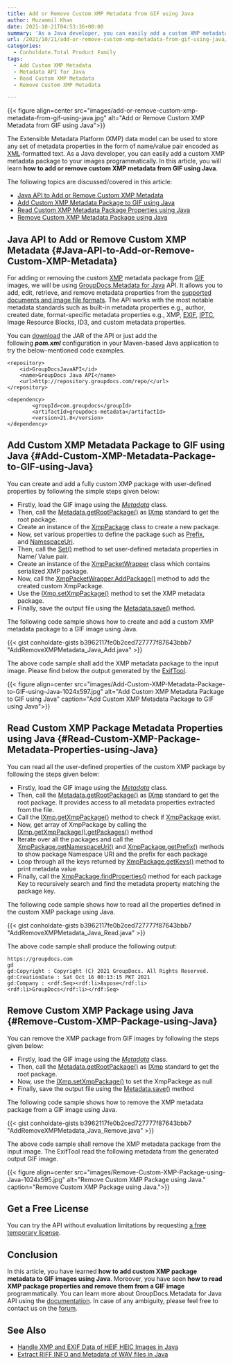 ```yaml
---
title: Add or Remove Custom XMP Metadata from GIF using Java
author: Muzammil Khan
date: 2021-10-21T04:53:36+00:00
summary: 'As a Java developer, you can easily add a custom XMP metadata package to your images programmatically. In this article, you will learn <strong>how to add or remove custom XMP metadata from GIF using Java</strong>.'
url: /2021/10/21/add-or-remove-custom-xmp-metadata-from-gif-using-java/
categories:
  - Conholdate.Total Product Family
tags:
  - Add Custom XMP Metadata
  - Metadata API for Java
  - Read Custom XMP Metadata
  - Remove Custom XMP Metadata

---
```



{{< figure align=center src="images/add-or-remove-custom-xmp-metadata-from-gif-using-java.jpg" alt="Add or Remove Custom XMP Metadata from GIF using Java">}}
 

The Extensible Metadata Platform (XMP) data model can be used to store any set of metadata properties in the form of name/value pair encoded as [XML][2]-formatted text. As a Java developer, you can easily add a custom XMP metadata package to your images programmatically. In this article, you will learn&nbsp;**how to add or remove custom XMP metadata from GIF using Java**.

The following topics are discussed/covered in this article:

  * [Java API to Add or Remove Custom XMP Metadata][3]
  * [Add Custom XMP Metadata Package to GIF using Java][4]
  * [Read Custom XMP Metadata Package Properties using Java][5]
  * [Remove Custom XMP Metadata Package using Java][6]

## Java API to Add or Remove Custom XMP Metadata {#Java-API-to-Add-or-Remove-Custom-XMP-Metadata}

For adding or removing the custom [XMP][7] metadata package from [GIF][8] images, we will be using [GroupDocs.Metadata for Java][9]&nbsp;API. It allows you to add, edit, retrieve, and remove metadata properties from the [supported documents and image file formats][10]. The API works with the most notable metadata standards such as built-in metadata properties e.g., author, created date, format-specific metadata properties e.g., XMP, [EXIF][11], [IPTC][12], Image Resource Blocks, ID3, and custom metadata properties.

You can&nbsp;[download][13]&nbsp;the JAR of the API or just add the following&nbsp;**_pom.xml_**&nbsp;configuration in your Maven-based Java application to try the below-mentioned code examples.

<pre class="wp-block-code"><code>&lt;repository&gt;
	&lt;id&gt;GroupDocsJavaAPI&lt;/id&gt;
	&lt;name&gt;GroupDocs Java API&lt;/name&gt;
	&lt;url&gt;http://repository.groupdocs.com/repo/&lt;/url&gt;
&lt;/repository&gt;</code></pre>

<pre class="wp-block-code"><code>&lt;dependency&gt;
        &lt;groupId&gt;com.groupdocs&lt;/groupId&gt;
        &lt;artifactId&gt;groupdocs-metadata&lt;/artifactId&gt;
        &lt;version&gt;21.8&lt;/version&gt; 
&lt;/dependency&gt;</code></pre>

## Add Custom XMP Metadata Package to GIF using Java {#Add-Custom-XMP-Metadata-Package-to-GIF-using-Java}

You can create and add a fully custom XMP package with user-defined properties by following the simple steps given below:

  * Firstly, load the GIF image using the&nbsp;_[Metadata][14]_&nbsp;class.
  * Then, call the [Metadata.getRootPackage()][15]&nbsp;as&nbsp;[IXmp][16]&nbsp;standard to get the root package.
  * Create an instance of the&nbsp;[XmpPackage][17]&nbsp;class to create a new package.
  * Now, set various properties to define the package such as&nbsp;[Prefix][18], and&nbsp;[NamespaceUri][19].
  * Then, call the&nbsp;[Set()][20]&nbsp;method to set user-defined metadata properties in Name/ Value pair.
  * Create an instance of the&nbsp;[XmpPacketWrapper][21]&nbsp;class which contains serialized XMP package.
  * Now, call the&nbsp;[XmpPacketWrapper.AddPackage()][22]&nbsp;method to add the created custom XmpPackage.
  * Use the [IXmp.setXmpPackage()][23] method to set the XMP metadata package.
  * Finally, save the output file using the&nbsp;[Metadata.save()][24]&nbsp;method.

The following code sample shows how to create and add a custom XMP metadata package to a GIF image using Java.

{{< gist conholdate-gists b3962117fe0b2ced727777f87643bbb7 "AddRemoveXMPMetadata_Java_Add.java" >}}

The above code sample shall add the XMP metadata package to the input image. Please find below the output generated by the [ExifTool][25].

{{< figure align=center src="images/Add-Custom-XMP-Metadata-Package-to-GIF-using-Java-1024x597.jpg" alt="Add Custom XMP Metadata Package to GIF using Java" caption="Add Custom XMP Metadata Package to GIF using Java">}}
 

## Read Custom XMP Package Metadata Properties using Java {#Read-Custom-XMP-Package-Metadata-Properties-using-Java}

You can read all the user-defined properties of the custom XMP package by following the steps given below:

  * Firstly, load the GIF image using the&nbsp;_[Metadata][14]_&nbsp;class.
  * Then, call the [Metadata.getRootPackage()][15]&nbsp;as&nbsp;[IXmp][16]&nbsp;standard to get the root package. It provides access to all metadata properties extracted from the file.
  * Call the [IXmp.getXmpPackage()][27] method to check if [XmpPackage][17] exist.
  * Now, get array of XmpPackage by calling the [IXmp.getXmpPackage().getPackages()][28] method
  * Iterate over all the packages and call the [XmpPackage.getNamespaceUri()][19] and [XmpPackage.getPrefix()][18] methods to show package Namespace URI and the prefix for each package
  * Loop through all the keys returned by [XmpPackage.getKeys()][29] method to print metadata value
  * Finally, call&nbsp;the [XmpPackage.findProperties()][30] method&nbsp;for each package Key to recursively search and find the metadata property matching the package key.

The following code sample shows how to read all the properties defined in the custom XMP package using Java.

{{< gist conholdate-gists b3962117fe0b2ced727777f87643bbb7 "AddRemoveXMPMetadata_Java_Read.java" >}}

The above code sample shall produce the following output:

<pre class="wp-block-code"><code>https:&#047;&#047;groupdocs.com
gd
gd:Copyright : Copyright (C) 2021 GroupDocs. All Rights Reserved.
gd:CreationDate : Sat Oct 16 00:13:15 PKT 2021
gd:Company : &lt;rdf:Seq&gt;&lt;rdf:li&gt;Aspose&lt;/rdf:li&gt;&lt;rdf:li&gt;GroupDocs&lt;/rdf:li&gt;&lt;/rdf:Seq&gt;</code></pre>

## Remove Custom XMP Package using Java {#Remove-Custom-XMP-Package-using-Java}

You can remove the XMP package from GIF images by following the steps given below:

  * Firstly, load the GIF image using the&nbsp;_[Metadata][14]_&nbsp;class.
  * Then, call the [Metadata.getRootPackage()][15]&nbsp;as&nbsp;[IXmp][16]&nbsp;standard to get the root package.
  * Now, use the [IXmp.setXmpPackage()][23]&nbsp;to set the XmpPackege as null 
  * Finally, save the output file using the&nbsp;[Metadata.save()][24]&nbsp;method

The following code sample shows how to remove the XMP metadata package from a GIF image using Java.

{{< gist conholdate-gists b3962117fe0b2ced727777f87643bbb7 "AddRemoveXMPMetadata_Java_Remove.java" >}}

The above code sample shall remove the XMP metadata package from the input image. The ExifTool read the following metadata from the generated output GIF image.

{{< figure align=center src="images/Remove-Custom-XMP-Package-using-Java-1024x595.jpg" alt="Remove Custom XMP Package using Java." caption="Remove Custom XMP Package using Java.">}}
 

## Get a Free License

You can try the API without evaluation limitations by requesting&nbsp;[a free temporary license][32].

## Conclusion

In this article, you have learned **how to add custom XMP package metadata to GIF images using Java**. Moreover, you have seen **how to read XMP package properties and remove them from a GIF image** programmatically. You can learn more about GroupDocs.Metadata for Java API using the [documentation][33]. In case of any ambiguity, please feel free to contact us on the&nbsp;[forum][34].

## See Also

  * [Handle XMP and EXIF Data of HEIF HEIC Images in Java][35]
  * [Extract RIFF INFO and Metadata of WAV files in Java][36]

 [1]: https://blog.conholdate.com/wp-content/uploads/sites/27/2021/10/add-or-remove-custom-xmp-metadata-from-gif-using-java.jpg
 [2]: https://docs.fileformat.com/web/xml/
 [3]: #Java-API-to-Add-or-Remove-Custom-XMP-Metadata
 [4]: #Add-Custom-XMP-Metadata-Package-to-GIF-using-Java
 [5]: #Read-Custom-XMP-Package-Metadata-Properties-using-Java
 [6]: #Remove-Custom-XMP-Package-using-Java
 [7]: https://en.wikipedia.org/wiki/Extensible_Metadata_Platform
 [8]: https://docs.fileformat.com/image/gif/
 [9]: https://products.groupdocs.com/metadata/java
 [10]: https://docs.groupdocs.com/metadata/java/supported-document-formats/
 [11]: https://docs.fileformat.com/image/exif/
 [12]: https://iptc.org/standards/photo-metadata/
 [13]: https://downloads.groupdocs.com/metadata/java
 [14]: https://apireference.groupdocs.com/metadata/java/com.groupdocs.metadata/Metadata
 [15]: https://apireference.groupdocs.com/metadata/java/com.groupdocs.metadata/Metadata#getRootPackage()
 [16]: https://apireference.groupdocs.com/metadata/java/com.groupdocs.metadata.core/IXmp
 [17]: https://apireference.groupdocs.com/metadata/java/com.groupdocs.metadata.core/XmpPackage
 [18]: https://apireference.groupdocs.com/metadata/java/com.groupdocs.metadata.core/XmpPackage#getPrefix()
 [19]: https://apireference.groupdocs.com/metadata/java/com.groupdocs.metadata.core/XmpPackage#getNamespaceUri()
 [20]: https://apireference.groupdocs.com/metadata/java/com.groupdocs.metadata.core/XmpPackage#set(java.lang.String,%20java.lang.String)
 [21]: https://apireference.groupdocs.com/metadata/java/com.groupdocs.metadata.core/XmpPacketWrapper
 [22]: https://apireference.groupdocs.com/metadata/java/com.groupdocs.metadata.core/XmpPacketWrapper#addPackage(com.groupdocs.metadata.core.XmpPackage)
 [23]: https://apireference.groupdocs.com/metadata/java/com.groupdocs.metadata.core/IXmp#setXmpPackage(com.groupdocs.metadata.core.XmpPacketWrapper)
 [24]: https://apireference.groupdocs.com/metadata/java/com.groupdocs.metadata/Metadata#save(java.lang.String)
 [25]: https://exiftool.org/
 [26]: https://blog.conholdate.com/wp-content/uploads/sites/27/2021/10/Add-Custom-XMP-Metadata-Package-to-GIF-using-Java.jpg
 [27]: https://apireference.groupdocs.com/metadata/java/com.groupdocs.metadata.core/IXmp#getXmpPackage()
 [28]: https://apireference.groupdocs.com/metadata/java/com.groupdocs.metadata.core/XmpPacketWrapper#getPackages()
 [29]: https://apireference.groupdocs.com/metadata/java/com.groupdocs.metadata.core/MetadataPackage#getKeys()
 [30]: https://apireference.groupdocs.com/metadata/java/com.groupdocs.metadata/Metadata#findProperties(com.groupdocs.metadata.search.Specification)
 [31]: https://blog.conholdate.com/wp-content/uploads/sites/27/2021/10/Remove-Custom-XMP-Package-using-Java.jpg
 [32]: https://purchase.groupdocs.com/temporary-license
 [33]: https://docs.groupdocs.com/metadata/java
 [34]: https://forum.groupdocs.com/c/metadata/
 [35]: https://blog.groupdocs.com/2021/05/10/xmp-and-exif-data-of-heif-heic-images-using-java/
 [36]: https://blog.groupdocs.com/2021/03/22/extract-riff-info-and-metadata-of-wav-files-in-java/




